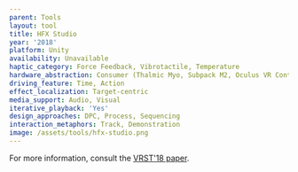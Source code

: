 ```yaml
---
parent: Tools
layout: tool
title: HFX Studio
year: '2018'
platform: Unity
availability: Unavailable
haptic_category: Force Feedback, Vibrotactile, Temperature
hardware_abstraction: Consumer (Thalmic Myo, Subpack M2, Oculus VR Controller, Dyson Pure Cool Link)
driving_feature: Time, Action
effect_localization: Target-centric
media_support: Audio, Visual
iterative_playback: 'Yes'
design_approaches: DPC, Process, Sequencing
interaction_metaphors: Track, Demonstration
image: /assets/tools/hfx-studio.png
---
```

For more information, consult the [VRST'18 paper](https://doi.org/10.1145/3281505.3281518).
